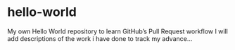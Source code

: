 # hello-world
My own Hello World repository to learn GitHub’s Pull Request workflow
I will add descriptions of the work i have done to track my advance...
